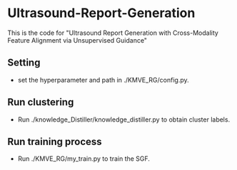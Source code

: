 # Ultrasound-Report-Generation
This is the code for "Ultrasound Report Generation with Cross-Modality Feature Alignment via Unsupervised Guidance"

## Setting
- set the hyperparameter and path in ./KMVE_RG/config.py.

## Run clustering
- Run ./knowledge_Distiller/knowledge_distiller.py to obtain cluster labels.

## Run training process
- Run ./KMVE_RG/my_train.py to train the SGF.
